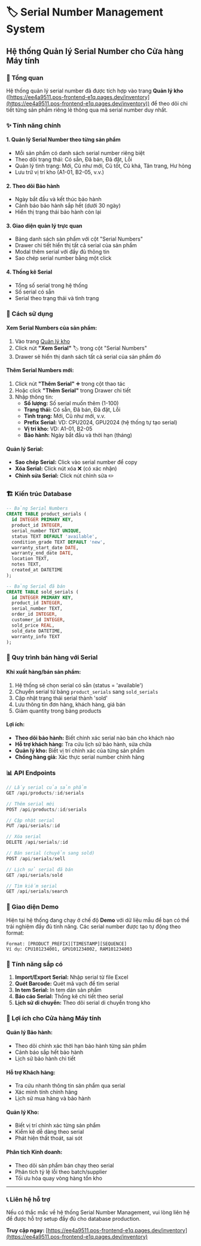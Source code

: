# 🏷️ Serial Number Management System
## Hệ thống Quản lý Serial Number cho Cửa hàng Máy tính

### 🎯 Tổng quan
Hệ thống quản lý serial number đã được tích hợp vào trang **Quản lý kho** ([https://ee4a9511.pos-frontend-e1q.pages.dev/inventory](https://ee4a9511.pos-frontend-e1q.pages.dev/inventory)) để theo dõi chi tiết từng sản phẩm riêng lẻ thông qua mã serial number duy nhất.

### ✨ Tính năng chính

#### 1. **Quản lý Serial Number theo từng sản phẩm**
- Mỗi sản phẩm có danh sách serial number riêng biệt
- Theo dõi trạng thái: Có sẵn, Đã bán, Đã đặt, Lỗi
- Quản lý tình trạng: Mới, Cũ như mới, Cũ tốt, Cũ khá, Tân trang, Hư hỏng
- Lưu trữ vị trí kho (A1-01, B2-05, v.v.)

#### 2. **Theo dõi Bảo hành**
- Ngày bắt đầu và kết thúc bảo hành
- Cảnh báo bảo hành sắp hết (dưới 30 ngày)
- Hiển thị trạng thái bảo hành còn lại

#### 3. **Giao diện quản lý trực quan**
- Bảng danh sách sản phẩm với cột "Serial Numbers"
- Drawer chi tiết hiển thị tất cả serial của sản phẩm
- Modal thêm serial với đầy đủ thông tin
- Sao chép serial number bằng một click

#### 4. **Thống kê Serial**
- Tổng số serial trong hệ thống
- Số serial có sẵn
- Serial theo trạng thái và tình trạng

### 🚀 Cách sử dụng

#### **Xem Serial Numbers của sản phẩm:**
1. Vào trang [Quản lý kho](https://ee4a9511.pos-frontend-e1q.pages.dev/inventory)
2. Click nút **"Xem Serial"** 🏷️ trong cột "Serial Numbers"
3. Drawer sẽ hiển thị danh sách tất cả serial của sản phẩm đó

#### **Thêm Serial Numbers mới:**
1. Click nút **"Thêm Serial"** ➕ trong cột thao tác
2. Hoặc click **"Thêm Serial"** trong Drawer chi tiết
3. Nhập thông tin:
   - **Số lượng:** Số serial muốn thêm (1-100)
   - **Trạng thái:** Có sẵn, Đã bán, Đã đặt, Lỗi
   - **Tình trạng:** Mới, Cũ như mới, v.v.
   - **Prefix Serial:** VD: CPU2024, GPU2024 (hệ thống tự tạo serial)
   - **Vị trí kho:** VD: A1-01, B2-05
   - **Bảo hành:** Ngày bắt đầu và thời hạn (tháng)

#### **Quản lý Serial:**
- **Sao chép Serial:** Click vào serial number để copy
- **Xóa Serial:** Click nút xóa ❌ (có xác nhận)
- **Chỉnh sửa Serial:** Click nút chỉnh sửa ✏️

### 🏗️ Kiến trúc Database

```sql
-- Bảng Serial Numbers
CREATE TABLE product_serials (
  id INTEGER PRIMARY KEY,
  product_id INTEGER,
  serial_number TEXT UNIQUE,
  status TEXT DEFAULT 'available',
  condition_grade TEXT DEFAULT 'new',
  warranty_start_date DATE,
  warranty_end_date DATE,
  location TEXT,
  notes TEXT,
  created_at DATETIME
);

-- Bảng Serial đã bán
CREATE TABLE sold_serials (
  id INTEGER PRIMARY KEY,
  product_id INTEGER,
  serial_number TEXT,
  order_id INTEGER,
  customer_id INTEGER,
  sold_price REAL,
  sold_date DATETIME,
  warranty_info TEXT
);
```

### 🔄 Quy trình bán hàng với Serial

#### **Khi xuất hàng/bán sản phẩm:**
1. Hệ thống sẽ chọn serial có sẵn (status = 'available')
2. Chuyển serial từ bảng `product_serials` sang `sold_serials`
3. Cập nhật trạng thái serial thành 'sold'
4. Lưu thông tin đơn hàng, khách hàng, giá bán
5. Giảm quantity trong bảng products

#### **Lợi ích:**
- **Theo dõi bảo hành:** Biết chính xác serial nào bán cho khách nào
- **Hỗ trợ khách hàng:** Tra cứu lịch sử bảo hành, sửa chữa
- **Quản lý kho:** Biết vị trí chính xác của từng sản phẩm
- **Chống hàng giả:** Xác thực serial number chính hãng

### 📊 API Endpoints

```javascript
// Lấy serial của sản phẩm
GET /api/products/:id/serials

// Thêm serial mới
POST /api/products/:id/serials

// Cập nhật serial
PUT /api/serials/:id

// Xóa serial
DELETE /api/serials/:id

// Bán serial (chuyển sang sold)
POST /api/serials/sell

// Lịch sử serial đã bán
GET /api/serials/sold

// Tìm kiếm serial
GET /api/serials/search
```

### 🎨 Giao diện Demo

Hiện tại hệ thống đang chạy ở chế độ **Demo** với dữ liệu mẫu để bạn có thể trải nghiệm đầy đủ tính năng. Các serial number được tạo tự động theo format:

```
Format: [PRODUCT_PREFIX][TIMESTAMP][SEQUENCE]
Ví dụ: CPU101234001, GPU101234002, RAM101234003
```

### 🔧 Tính năng sắp có

1. **Import/Export Serial:** Nhập serial từ file Excel
2. **Quét Barcode:** Quét mã vạch để tìm serial
3. **In tem Serial:** In tem dán sản phẩm
4. **Báo cáo Serial:** Thống kê chi tiết theo serial
5. **Lịch sử di chuyển:** Theo dõi serial di chuyển trong kho

### 🌟 Lợi ích cho Cửa hàng Máy tính

#### **Quản lý Bảo hành:**
- Theo dõi chính xác thời hạn bảo hành từng sản phẩm
- Cảnh báo sắp hết bảo hành
- Lịch sử bảo hành chi tiết

#### **Hỗ trợ Khách hàng:**
- Tra cứu nhanh thông tin sản phẩm qua serial
- Xác minh tính chính hãng
- Lịch sử mua hàng và bảo hành

#### **Quản lý Kho:**
- Biết vị trí chính xác từng sản phẩm
- Kiểm kê dễ dàng theo serial
- Phát hiện thất thoát, sai sót

#### **Phân tích Kinh doanh:**
- Theo dõi sản phẩm bán chạy theo serial
- Phân tích tỷ lệ lỗi theo batch/supplier
- Tối ưu hóa quay vòng hàng tồn kho

---

### 📞 Liên hệ hỗ trợ
Nếu có thắc mắc về hệ thống Serial Number Management, vui lòng liên hệ để được hỗ trợ setup đầy đủ cho database production.

**Truy cập ngay:** [https://ee4a9511.pos-frontend-e1q.pages.dev/inventory](https://ee4a9511.pos-frontend-e1q.pages.dev/inventory) 